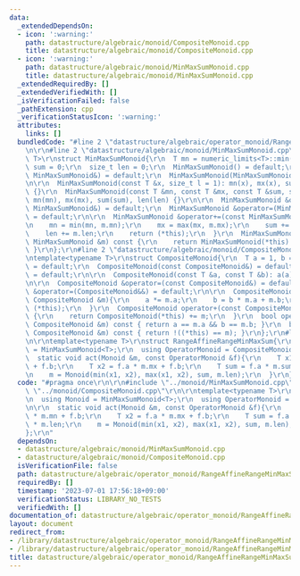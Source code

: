 ```yaml
---
data:
  _extendedDependsOn:
  - icon: ':warning:'
    path: datastructure/algebraic/monoid/CompositeMonoid.cpp
    title: datastructure/algebraic/monoid/CompositeMonoid.cpp
  - icon: ':warning:'
    path: datastructure/algebraic/monoid/MinMaxSumMonoid.cpp
    title: datastructure/algebraic/monoid/MinMaxSumMonoid.cpp
  _extendedRequiredBy: []
  _extendedVerifiedWith: []
  _isVerificationFailed: false
  _pathExtension: cpp
  _verificationStatusIcon: ':warning:'
  attributes:
    links: []
  bundledCode: "#line 2 \"datastructure/algebraic/operator_monoid/RangeAffineRangeMinMaxSum.cpp\"\
    \n\r\n#line 2 \"datastructure/algebraic/monoid/MinMaxSumMonoid.cpp\"\n\r\ntemplate<typename\
    \ T>\r\nstruct MinMaxSumMonoid{\r\n  T mn = numeric_limits<T>::min(), mx = numeric_limits<T>::max(),\
    \ sum = 0;\r\n  size_t len = 0;\r\n  MinMaxSumMonoid() = default;\r\n  MinMaxSumMonoid(const\
    \ MinMaxSumMonoid&) = default;\r\n  MinMaxSumMonoid(MinMaxSumMonoid&&) = default;\r\
    \n\r\n  MinMaxSumMonoid(const T &x, size_t l = 1): mn(x), mx(x), sum(x * l), len(l)\
    \ {}\r\n  MinMaxSumMonoid(const T &mn, const T &mx, const T &sum, size_t len):\
    \ mn(mn), mx(mx), sum(sum), len(len) {}\r\n\r\n  MinMaxSumMonoid &operator=(const\
    \ MinMaxSumMonoid&) = default;\r\n  MinMaxSumMonoid &operator=(MinMaxSumMonoid&&)\
    \ = default;\r\n\r\n  MinMaxSumMonoid &operator+=(const MinMaxSumMonoid &m){\r\
    \n    mn = min(mn, m.mn);\r\n    mx = max(mx, m.mx);\r\n    sum += m.sum;\r\n\
    \    len += m.len;\r\n    return (*this);\r\n  }\r\n  MinMaxSumMonoid operator+(const\
    \ MinMaxSumMonoid &m) const {\r\n    return MinMaxSumMonoid(*this) += m;\r\n \
    \ }\r\n};\r\n#line 2 \"datastructure/algebraic/monoid/CompositeMonoid.cpp\"\n\r\
    \ntemplate<typename T>\r\nstruct CompositeMonoid{\r\n  T a = 1, b = 0;\r\n  CompositeMonoid()\
    \ = default;\r\n  CompositeMonoid(const CompositeMonoid&) = default;\r\n  CompositeMonoid(CompositeMonoid&&)\
    \ = default;\r\n\r\n  CompositeMonoid(const T &a, const T &b): a(a), b(b) {}\r\
    \n\r\n  CompositeMonoid &operator=(const CompositeMonoid&) = default;\r\n  CompositeMonoid\
    \ &operator=(CompositeMonoid&&) = default;\r\n\r\n  CompositeMonoid &operator+=(const\
    \ CompositeMonoid &m){\r\n    a *= m.a;\r\n    b = b * m.a + m.b;\r\n    return\
    \ (*this);\r\n  }\r\n  CompositeMonoid operator+(const CompositeMonoid &m) const\
    \ {\r\n    return CompositeMonoid(*this) += m;\r\n  }\r\n  bool operator==(const\
    \ CompositeMonoid &m) const { return a == m.a && b == m.b; }\r\n  bool operator!=(const\
    \ CompositeMonoid &m) const { return !((*this) == m); }\r\n};\r\n#line 5 \"datastructure/algebraic/operator_monoid/RangeAffineRangeMinMaxSum.cpp\"\
    \n\r\ntemplate<typename T>\r\nstruct RangeAffineRangeMinMaxSum{\r\n  using Monoid\
    \ = MinMaxSumMonoid<T>;\r\n  using OperatorMonoid = CompositeMonoid<T>;\r\n\r\n\
    \  static void act(Monoid &m, const OperatorMonoid &f){\r\n    T x1 = f.a * m.mn\
    \ + f.b;\r\n    T x2 = f.a * m.mx + f.b;\r\n    T sum = f.a * m.sum + f.b * m.len;\r\
    \n    m = Monoid(min(x1, x2), max(x1, x2), sum, m.len);\r\n  }\r\n};\r\n"
  code: "#pragma once\r\n\r\n#include \"../monoid/MinMaxSumMonoid.cpp\"\r\n#include\
    \ \"../monoid/CompositeMonoid.cpp\"\r\n\r\ntemplate<typename T>\r\nstruct RangeAffineRangeMinMaxSum{\r\
    \n  using Monoid = MinMaxSumMonoid<T>;\r\n  using OperatorMonoid = CompositeMonoid<T>;\r\
    \n\r\n  static void act(Monoid &m, const OperatorMonoid &f){\r\n    T x1 = f.a\
    \ * m.mn + f.b;\r\n    T x2 = f.a * m.mx + f.b;\r\n    T sum = f.a * m.sum + f.b\
    \ * m.len;\r\n    m = Monoid(min(x1, x2), max(x1, x2), sum, m.len);\r\n  }\r\n\
    };\r\n"
  dependsOn:
  - datastructure/algebraic/monoid/MinMaxSumMonoid.cpp
  - datastructure/algebraic/monoid/CompositeMonoid.cpp
  isVerificationFile: false
  path: datastructure/algebraic/operator_monoid/RangeAffineRangeMinMaxSum.cpp
  requiredBy: []
  timestamp: '2023-07-01 17:56:18+09:00'
  verificationStatus: LIBRARY_NO_TESTS
  verifiedWith: []
documentation_of: datastructure/algebraic/operator_monoid/RangeAffineRangeMinMaxSum.cpp
layout: document
redirect_from:
- /library/datastructure/algebraic/operator_monoid/RangeAffineRangeMinMaxSum.cpp
- /library/datastructure/algebraic/operator_monoid/RangeAffineRangeMinMaxSum.cpp.html
title: datastructure/algebraic/operator_monoid/RangeAffineRangeMinMaxSum.cpp
---
```

